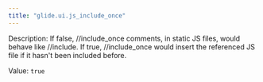 ```yaml
---
title: "glide.ui.js_include_once"
---
```


Description: If false, //include_once comments, in static JS files, would behave like //include. If true, //include_once would insert the referenced JS file if it hasn't been included before.

Value: `true`